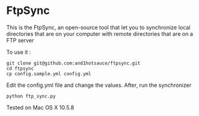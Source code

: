 FtpSync
=======

This is the FtpSync, an open-source tool that let you to synchronize local directories that are on your
computer with remote directories that are on a FTP server

To use it :

	git clone git@github.com:and1hotsauce/ftpsync.git
	cd ftpsync
	cp config.sample.yml config.yml

Edit the config.yml file and change the values. After, run the synchronizer

	python ftp_sync.py
	

Tested on Mac OS X 10.5.8
